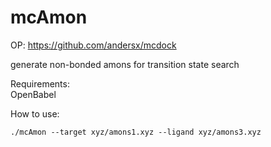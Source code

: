 # mcAmon
OP: https://github.com/andersx/mcdock

generate non-bonded amons for transition state search

Requirements:<br/>
OpenBabel

How to use:
```
./mcAmon --target xyz/amons1.xyz --ligand xyz/amons3.xyz
```
